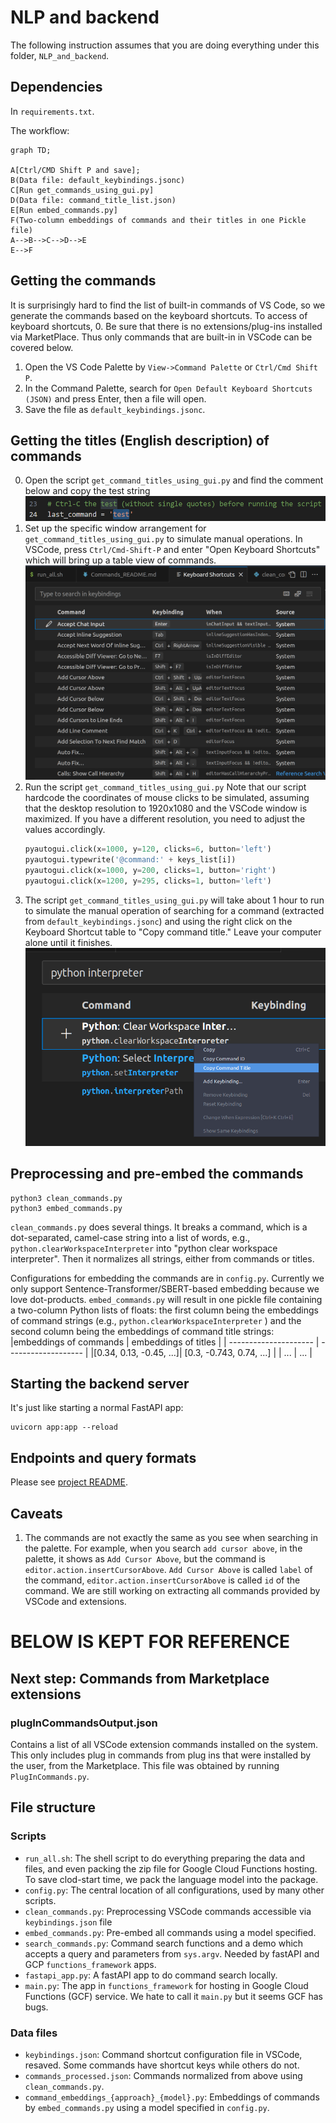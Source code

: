 # NLP and backend 

The following instruction assumes that you are doing everything under this folder, `NLP_and_backend`. 

## Dependencies

In `requirements.txt`. 

The workflow: 

```mermaid
graph TD; 

A[Ctrl/CMD Shift P and save];
B(Data file: default_keybindings.jsonc) 
C[Run get_commands_using_gui.py]
D(Data file: command_title_list.json)
E[Run embed_commands.py]
F(Two-column embeddings of commands and their titles in one Pickle file) 
A-->B-->C-->D-->E
E-->F
```




## Getting the commands

It is surprisingly hard to find the list of built-in commands of VS Code, so we generate the commands based on the keyboard shortcuts. To access of keyboard shortcuts, 
0. Be sure that there is no extensions/plug-ins installed via MarketPlace. Thus only commands that are built-in in VSCode can be covered below. 
1. Open the VS Code Palette by `View->Command Palette` or `Ctrl/Cmd Shift P`.
2. In the Command Palette, search for `Open Default Keyboard Shortcuts (JSON)` and press Enter, then a file will open.
3. Save the file as `default_keybindings.jsonc`.

## Getting the titles (English description) of commands
0. Open the script `get_command_titles_using_gui.py` and find the comment below and copy the test string
    ![copy test string](./screenshots/copy_test_string.png)
1. Set up the specific window arrangement for `get_command_titles_using_gui.py` to simulate manual operations. In VSCode, press `Ctrl/Cmd-Shift-P` and enter "Open Keyboard Shortcuts" which will bring up a table view of commands. 
   ![keyboard shortcuts window](./screenshots/keyboard_shortcuts.png)
2. Run the script `get_command_titles_using_gui.py` Note that our script hardcode the coordinates of mouse clicks to be simulated, assuming that the desktop resolution to 1920x1080 and the VSCode window is maximized. If you have a different resolution, you need to adjust the values accordingly. 
   ```python
   pyautogui.click(x=1000, y=120, clicks=6, button='left')
   pyautogui.typewrite('@command:' + keys_list[i])
   pyautogui.click(x=1000, y=200, clicks=1, button='right')
   pyautogui.click(x=1200, y=295, clicks=1, button='left')
   ```
3. The script `get_command_titles_using_gui.py` will take about 1 hour to run to simulate the manual operation of searching for a command (extracted from `default_keybindings.jsonc`) and using the right click on the Keyboard Shortcut table to "Copy command title." Leave your computer alone until it finishes. 
    ![copy command title](./screenshots/copy_command_title.png)

## Preprocessing and pre-embed the commands 

```shell
python3 clean_commands.py
python3 embed_commands.py
```

`clean_commands.py` does several things. It breaks a command, which is a dot-separated, camel-case string into a list of words, e.g., `python.clearWorkspaceInterpreter` into "python clear workspace interpreter". 
Then it normalizes all strings, either from commands or titles. 

Configurations for embedding the commands are in `config.py`. Currently we only support Sentence-Transformer/SBERT-based embedding because we love dot-products. 
`embed_commands.py` will result in one pickle file containing a two-column Python lists of floats: the first column being the embeddings of command strings (e.g., `python.clearWorkspaceInterpreter` ) and the second column being the embeddings of command title strings: 
|embeddings of commands | embeddings of titles | 
| --------------------- | ------------------- | 
|[0.34, 0.13, -0.45, ...]| [0.3, -0.743, 0.74, ...] | 
| ... | ... | 

## Starting the backend server

It's just like starting a normal FastAPI app: 

```shell
uvicorn app:app --reload
```

## Endpoints and query formats

Please see [project README](../README.md#nlp-and-backend). 

## Caveats

1. The commands are not exactly the same as you see when searching in the palette. For example, when you search `add cursor above`, in the palette, it shows as `Add Cursor Above`, but the command is `editor.action.insertCursorAbove`. `Add Cursor Above` is called `label` of the command, `editor.action.insertCursorAbove` is called `id` of the command. We are still working on extracting all commands provided by VSCode and extensions. 

# BELOW IS KEPT FOR REFERENCE

## Next step: Commands from Marketplace extensions

### plugInCommandsOutput.json
Contains a list of all VSCode extension commands installed on the system. This only includes plug in commands from plug ins that were installed by the user, from the Marketplace. This file was obtained by running `PlugInCommands.py`.

## File structure

### Scripts

* `run_all.sh`: The shell script to do everything preparing the data and files, and even packing the zip file for Google Cloud Functions hosting. To save clod-start time, we pack the language model into the package. 
* `config.py`: The central location of all configurations, used by many other scripts. 
* `clean_commands.py`: Preprocessing VSCode commands accessible via `keybindings.json` file
* `embed_commands.py`: Pre-embed all commands using a model specified.
* `search_commands.py`: Command search functions and a demo which accepts a query and parameters from `sys.argv`. Needed by fastAPI and GCP `functions_framework` apps. 
* `fastapi_app.py`: A fastAPI app to do command search locally. 
* `main.py`: The app in `functions_framework` for hosting in Google Cloud Functions (GCF) service. We hate to call it `main.py` but it seems GCF has bugs. 

### Data files
* `keybindings.json`: Command shortcut configuration file in VSCode, resaved. Some commands have shortcut keys while others do not. 
* `commands_processed.json`: Commands normalized from above using `clean_commands.py`. 
* `command_embeddings_{approach}_{model}.py`: Embeddings of commands by `embed_commands.py` using a model specified in `config.py`.
